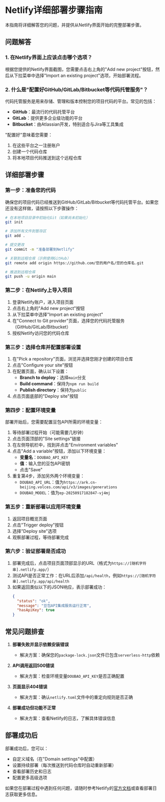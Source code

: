 # Netlify详细部署步骤指南

本指南将详细解答您的问题，并提供从Netlify界面开始的完整部署步骤。

## 问题解答

### 1. 在Netlify界面上应该点击哪个选项？

根据您提供的Netlify界面截图，您需要点击右上角的"Add new project"按钮，然后从下拉菜单中选择"Import an existing project"选项，开始部署流程。

### 2. 什么是"配置好GitHub/GitLab/Bitbucket等代码托管服务"？

代码托管服务是用来存储、管理和版本控制您的项目代码的平台。常见的包括：
- **GitHub**：最流行的代码托管平台
- **GitLab**：提供更多企业级功能的平台
- **Bitbucket**：由Atlassian开发，特别适合与Jira等工具集成

"配置好"意味着您需要：
1. 在这些平台之一注册账户
2. 创建一个代码仓库
3. 将本地项目代码推送到这个远程仓库

## 详细部署步骤

### 第一步：准备您的代码

确保您的项目代码已经推送到GitHub/GitLab/Bitbucket等代码托管平台。如果您还没有这样做，请按照以下步骤操作：

```bash
# 在本地项目目录中初始化Git（如果尚未初始化）
git init

# 添加所有文件到暂存区
git add .

# 提交更改
git commit -m "准备部署到Netlify"

# 关联到远程仓库（示例使用GitHub）
git remote add origin https://github.com/您的用户名/您的仓库名.git

# 推送到远程仓库
git push -u origin main
```

### 第二步：在Netlify上导入项目

1. 登录Netlify账户，进入项目页面
2. 点击右上角的"Add new project"按钮
3. 从下拉菜单中选择"Import an existing project"
4. 在"Connect to Git provider"页面，选择您的代码托管服务（GitHub/GitLab/Bitbucket）
5. 授权Netlify访问您的代码仓库

### 第三步：选择仓库并配置部署设置

1. 在"Pick a repository"页面，浏览并选择您刚才创建的项目仓库
2. 点击"Configure your site"按钮
3. 在配置页面，确认以下设置：
   - **Branch to deploy**：选择`main`分支
   - **Build command**：保持为`npm run build`
   - **Publish directory**：保持为`public`
4. 点击页面底部的"Deploy site"按钮

### 第四步：配置环境变量

部署开始后，您需要配置豆包API所需的环境变量：

1. 等待部署过程开始（可能需要几秒钟）
2. 点击页面顶部的"Site settings"链接
3. 在左侧导航栏中，找到并点击"Environment variables"
4. 点击"Add a variable"按钮，添加以下环境变量：
   - **变量名**：`DOUBAO_API_KEY`
   - **值**：输入您的豆包API密钥
   - 点击"Save"
5. 重复第4步，添加另外两个环境变量：
   - `DOUBAO_API_URL`：值为`https://ark.cn-beijing.volces.com/api/v3/images/generations`
   - `DOUBAO_MODEL`：值为`ep-20250917182847-vj4mj`

### 第五步：重新部署以应用环境变量

1. 返回项目概览页面
2. 点击"Trigger deploy"按钮
3. 选择"Deploy site"选项
4. 观察部署过程，等待部署完成

### 第六步：验证部署是否成功

1. 部署完成后，点击项目页面顶部显示的URL（格式为`https://[随机字符串].netlify.app/`）
2. 测试API是否正常工作：在URL后添加`/api/health`，例如`https://[随机字符串].netlify.app/api/health`
3. 如果返回类似以下的JSON响应，表示部署成功：
   ```json
   {
     "status": "ok",
     "message": "豆包API集成服务运行正常",
     "hasApiKey": true
   }
   ```

## 常见问题排查

1. **部署失败并显示依赖安装错误**
   - 解决方案：确保您的`package-lock.json`文件已包含`serverless-http`依赖

2. **API调用返回500错误**
   - 解决方案：检查环境变量`DOUBAO_API_KEY`是否正确配置

3. **页面显示404错误**
   - 解决方案：确认`netlify.toml`文件中的重定向规则是否正确

4. **部署成功但功能不正常**
   - 解决方案：查看Netlify的日志，了解具体错误信息

## 部署成功后

部署成功后，您可以：
- 自定义域名（在"Domain settings"中配置）
- 设置持续部署（每次推送到代码仓库时自动重新部署）
- 查看部署历史和日志
- 配置更多高级选项

如果您在部署过程中遇到任何问题，请随时参考Netlify的[官方文档](https://docs.netlify.com/)或查看部署日志获取更多信息。